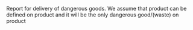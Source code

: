 Report for delivery of dangerous goods. We assume that product can be
defined on product and it will be the only dangerous good/(waste) on
product
